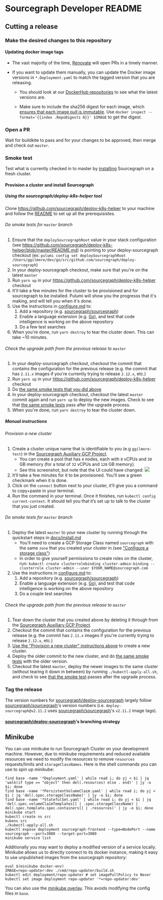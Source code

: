 # Sourcegraph Developer README

## Cutting a release

### Make the desired changes to this repository

#### Updating docker image tags

- The vast majority of the time, [Renovate](https://renovatebot.com/docs/docker/) will open PRs in a timely manner.

- If you want to update them manually, you can update the Docker image versions in `*.Deployment.yaml` to match the tagged version that you are releasing.

  - You should look at our [DockerHub repositories](https://hub.docker.com/r/sourcegraph/) to see what the latest versions are.

  - Make sure to include the sha256 digest for each image, which [ensures that each image pull is immutable](https://renovatebot.com/docs/docker/#digest-pinning). Use `docker inspect --format='{{index .RepoDigests 0}}' $IMAGE` to get the digest.

### Open a PR

Wait for buildkite to pass and for your changes to be approved, then merge and check out `master`.

### Smoke test

Test what is currently checked in to master by [installing](docs/install.md) Sourcegraph on a fresh cluster.

#### Provision a cluster and install Sourcegraph

##### Using the sourcegraph/deploy-k8s-helper tool

Clone https://github.com/sourcegraph/deploy-k8s-helper to your machine and follow the [README](https://github.com/sourcegraph/deploy-k8s-helper/blob/master/README.md) to set up all the prerequisistes. 

###### Do smoke tests for `master` branch

1. Ensure that the `deploySourcegraphRoot` value in your stack configuration (see https://github.com/sourcegraph/deploy-k8s-helper/blob/master/README.md) is pointing to your deploy-sourcegraph checkout (ex: `pulumi config set deploySourcegraphRoot /Users/ggilmore/dev/go/src/github.com/sourcegraph/deploy-sourcegraph`)
1. In your deploy-sourcegraph checkout, make sure that you're on  the latest `master`
1. Run `yarn up` in your https://github.com/sourcegraph/deploy-k8s-helper checkout 
1. It'll take a few minutes for the cluster to be provisioned and for sourcegraph to be installed. Pulumi will show you the progresss that it's making, and will tell you when it's done. 
1. Use the instructions in [configure.md](docs/configure.md) to:
   1. Add a repository (e.g. [sourcegraph/sourcegraph](https://github.com/sourcegraph/sourcegraph))
   1. Enable a language extension (e.g. [Go](https://sourcegraph.com/extensions/sourcegraph/lang-go)), and test that code intelligence is working on the above repository
   1. Do a few test searches
1. When you're done, run `yarn destroy` to tear the cluster down. This can take ~10 minutes.

###### Check the upgrade path from the previous release to `master`

1. In your deploy-sourcegraph checkout, checkout the commit that contains the configuration for the previous release (e.g. the commit that has `2.11.x` images if you're currently trying to release `2.12.x`, etc.)
1. Run `yarn up` in your https://github.com/sourcegraph/deploy-k8s-helper checkout 
1. Do [the same smoke tests that you did above](#Do-smoke-tests-for-master-branch)
1. In your deploy-sourcegraph checkout, checkout the latest `master` commit again and run `yarn up` to deploy the new images. Check to see that [the same smoke tests](#Do-smoke-tests-for-master-branch) pass after the upgrade process. 
1. When you're done, run `yarn destroy` to tear the cluster down.

##### Manual instructions

###### Provision a new cluster

1.  Create a cluster unique name that is identifiable to you (e.g `ggilmore-test`) in the [Sourcegraph Auxiliary GCP Project](https://console.cloud.google.com/kubernetes/list?project=sourcegraph-server&organizationId=1006954638239).
    - You can create a pool that has `4` nodes, each with `8` vCPUs and `30` GB memory (for a total of `32` vCPUs and `120` GB memory).
    - See this screenshot, but note that the UI could have changed: ![](https://imgur.com/RuCyGX2.png)
1.  It’ll take a few minutes for it to be provisioned. You’ll see a green checkmark when it is done.
1.  Click on the `connect` button next to your cluster, it’ll give you a command to copy+paste in your terminal.
1.  Run the command in your terminal. Once it finishes, run `kubectl config current-context`. It should tell you that it’s set up to talk to the cluster that you just created.

###### Do smoke tests for `master` branch

1. Deploy the latest `master` to your new cluster by running through the quickstart steps in [docs/install.md](docs/install.md)
   - You'll need to create a GCP Storage Class named `sourcegraph` with the same `zone` that you created your cluster in (see ["Configure a storage class"](docs/configure.md#Configure-a-storage-class))
   - In order to give yourself permissions to create roles on the cluster, run: `kubectl create clusterrolebinding cluster-admin-binding --clusterrole cluster-admin --user $YOUR_NAME@sourcegraph.com`
1. Use the instructions in [configure.md](docs/configure.md) to:
   1. Add a repository (e.g. [sourcegraph/sourcegraph](https://github.com/sourcegraph/sourcegraph))
   1. Enable a language extension (e.g. [Go](https://sourcegraph.com/extensions/sourcegraph/lang-go)), and test that code intelligence is working on the above repository
   1. Do a couple test searches

###### Check the upgrade path from the previous release to `master`

1. Tear down the cluster that you created above by deleting it through from the [Sourcegraph Auxiliary GCP Project](https://console.cloud.google.com/kubernetes/list?project=sourcegraph-server&organizationId=1006954638239).
1. Checkout the commit that contains the configuration for the previous release (e.g. the commit has `2.11.x` images if you're currently trying to release `2.12.x`, etc.)
1. [Use the "Provision a new cluster" instructions above](#Provision-a-new-cluster) to create a new cluster.
1. Deploy the older commit to the new cluster, and do [the same smoke tests](#Do-smoke-tests-for-master-branch) with the older version.
1. Checkout the latest `master`, deploy the newer images to the same cluster (without tearing it down in between) by running `./kubectl-apply-all.sh`, and check to see [that the smoke test](#Do-smoke-tests-for-master-branch) passes after the upgrade process.

### Tag the release

The version numbers for [sourcegraph/deploy-sourcegraph](https://github.com/sourcegraph/deploy-sourcegraph) largely follow [sourcegraph/sourcegraph](https://github.com/sourcegraph/sourcegraph)'s version numbers (i.e. `deploy-sourcegraph@v2.11.2` uses [sourcegraph/sourcegraph](https://github.com/sourcegraph/sourcegraph)'s `v2.11.2` image tags).

#### [sourcegraph/deploy-sourcegraph](https://github.com/sourcegraph/deploy-sourcegraph)'s branching strategy

## Minikube

You can use minikube to run Sourcegraph Cluster on your development machine. However, due to minikube requirements and reduced available resources we need to modify the resources to remove `resources` requests/limits and `storageClassNames`. Here is the shell commands you can use to spin up minikube:

```shell
find base -name '*Deployment.yaml' | while read i; do yj < $i | jq 'walk(if type == "object" then del(.resources) else . end)' | jy -o $i; done
find base -name '*PersistentVolumeClaim.yaml' | while read i; do yj < $i | jq 'del(.spec.storageClassName)' | jy -o $i; done
find base -name '*StatefulSet.yaml' | while read i; do yj < $i | jq 'del(.spec.volumeClaimTemplates[] | .spec.storageClassName) | del(.spec.template.spec.containers[] | .resources)' | jy -o $i; done
minikube start
kubectl create ns src
kubens src
./kubectl-apply-all.sh
kubectl expose deployment sourcegraph-frontend --type=NodePort --name sourcegraph --port=3080 --target-port=3080
minikube service list
```

Additionally you may want to deploy a modified version of a service locally. Minikube allows us to directly connect to its docker instance, making it easy to use unpublished images from the sourcegraph repository:

```shell
eval $(minikube docker-env)
IMAGE=repo-updater:dev ./cmd/repo-updater/build.sh
kubectl edit deployment/repo-updater # set imagePullPolicy to Never
kubectl set image deployment repo-updater '*=repo-updater:dev'
```

You can also use the [minikube overlay](overlays/minikube/README.md). This avoids modifying the config files in `base`. 
